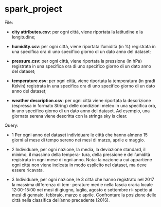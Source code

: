 # spark_project


File: 

  * __city attributes.csv__: per ogni città, viene riportata la latitudine e la longitudine;

  * __humidity.csv__: per ogni città, viene riportata l’umidità (in %) registrata in una specifica ora di uno
  specifico giorno di un dato anno del dataset;

  * __pressure.csv__: per ogni città, viene riportata la pressione (in hPa) registrata in una specifica ora
  di uno specifico giorno di un dato anno del dataset;

  * __temperature.csv__: per ogni città, viene riportata la temperatura (in gradi Kelvin) registrata in una
  specifica ora di uno specifico giorno di un dato anno del dataset;

  * __weather description.csv__: per ogni città viene riportata la descrizione (espressa in formato
  String) delle condizioni meteo in una specifica ora, in uno specifico giorno di un dato anno del
  dataset. Ad esempio, una giornata serena viene descritta con la stringa sky is clear.

Query: 

  * 1 Per ogni anno del dataset individuare le città che hanno almeno 15 giorni al mese di tempo sereno nei
  mesi di marzo, aprile e maggio.

  * 2 Individuare, per ogni nazione, la media, la deviazione standard, il minimo, il massimo della tempera-
  tura, della pressione e dell’umidità registrata in ogni mese di ogni anno.
  Nota: la nazione a cui appartiene ogni città non viene indicata in modo esplicito nel dataset, ma deve
  essere ricavata.

  * 3 Individuare, per ogni nazione, le 3 città che hanno registrato nel 2017 la massima differenza di tem-
  perature medie nella fascia oraria locale 12:00-15:00 nei mesi di giugno, luglio, agosto e settembre ri-
  spetto ai mesi di gennaio, febbraio, marzo e aprile. Confrontare la posizione delle città nella classifica
  dell’anno precedente (2016).

